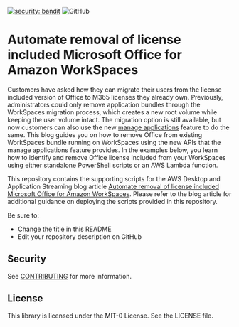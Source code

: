 [![security: bandit](https://img.shields.io/badge/security-bandit-yellow.svg)](https://github.com/PyCQA/bandit) ![GitHub](https://img.shields.io/github/license/aws-samples/workspaces-application-management-automation)

# Automate removal of license included Microsoft Office for Amazon WorkSpaces

Customers have asked how they can migrate their users from the license included version of Office to M365 licenses they already own.  Previously, administrators could only remove application bundles through the WorkSpaces migration process, which creates a new root volume while keeping the user volume intact. The migration option is still available, but now customers can also use the new [manage applications](https://docs.aws.amazon.com/workspaces/latest/adminguide/manage-applications.html) feature to do the same. This blog guides you on how to remove Office from existing WorkSpaces bundle running on WorkSpaces using the new APIs that the manage applications feature provides. In the examples below, you learn how to identify and remove Office license included from your WorkSpaces using either standalone PowerShell scripts or an AWS Lambda function.

This repository contains the supporting scripts for the AWS Desktop and Application Streaming blog article [Automate removal of license included Microsoft Office for Amazon WorkSpaces](https://aws.amazon.com/blogs/desktop-and-application-streaming/UPDATE_ME/). Please refer to the blog article for additional guidance on deploying the scripts provided in this repository. 

Be sure to:

* Change the title in this README
* Edit your repository description on GitHub

## Security

See [CONTRIBUTING](CONTRIBUTING.md#security-issue-notifications) for more information.

## License

This library is licensed under the MIT-0 License. See the LICENSE file.

